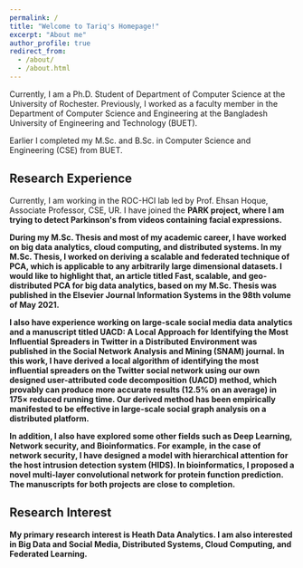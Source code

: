 ```yaml
---
permalink: /
title: "Welcome to Tariq's Homepage!"
excerpt: "About me"
author_profile: true
redirect_from: 
  - /about/
  - /about.html
---
```


Currently, I am a Ph.D. Student of Department of Computer Science at the University of Rochester. Previously, I worked as a faculty member in the Department of Computer Science and Engineering at the Bangladesh University of Engineering and Technology (BUET). 

Earlier I completed my M.Sc. and B.Sc. in Computer Science and Engineering (CSE) from BUET.

Research Experience
------
Currently, I am working in the ROC-HCI lab led by Prof. Ehsan Hoque, Associate Professor, CSE, UR. I have joined the <b>PARK<b> project, where I am trying to detect Parkinson's from videos containing facial expressions. 
 
During my M.Sc. Thesis and most of my academic career, I have worked on <b>big data analytics</b>, <b>cloud computing</b>, and <b>distributed systems</b>. In my M.Sc. Thesis, I worked on deriving a scalable and federated technique of PCA, which is applicable to any arbitrarily large dimensional datasets. I would like to highlight that, an article titled <b>Fast, scalable, and geo-distributed PCA for big data analytics</b>, based on my M.Sc. Thesis was published in the Elsevier Journal <b>Information Systems</b> in the 98th volume of May 2021. 

I also have experience working on large-scale social media data analytics and a manuscript titled <b>UACD: A Local Approach for Identifying the Most Influential Spreaders in Twitter in a Distributed Environment</b> was published in the <b>Social Network Analysis and Mining (SNAM)</b> journal. In this work, I have derived a local algorithm of identifying the most influential spreaders on the Twitter social network using our own designed user-attributed code decomposition (UACD) method, which provably can produce more accurate results ($\mathbf{12.5\%}$ on an average)  in $\mathbf{175\times}$ reduced running time. Our derived method has been empirically manifested to be effective in large-scale social graph analysis on a distributed platform.  

In addition, I also have explored some other fields such as <b>Deep Learning</b>, <b>Network security</b>, and <b>Bioinformatics</b>. For example, in the case of network security, I have designed a model with <b>hierarchical attention</b> for the host intrusion detection system (<b>HIDS</b>). In bioinformatics, I proposed a novel multi-layer convolutional network for <b>protein function prediction</b>. The manuscripts for both projects are close to completion.

Research Interest
------
My primary research interest is Heath Data Analytics. I am also interested in Big Data and Social Media, Distributed Systems, Cloud Computing, and Federated Learning. 

